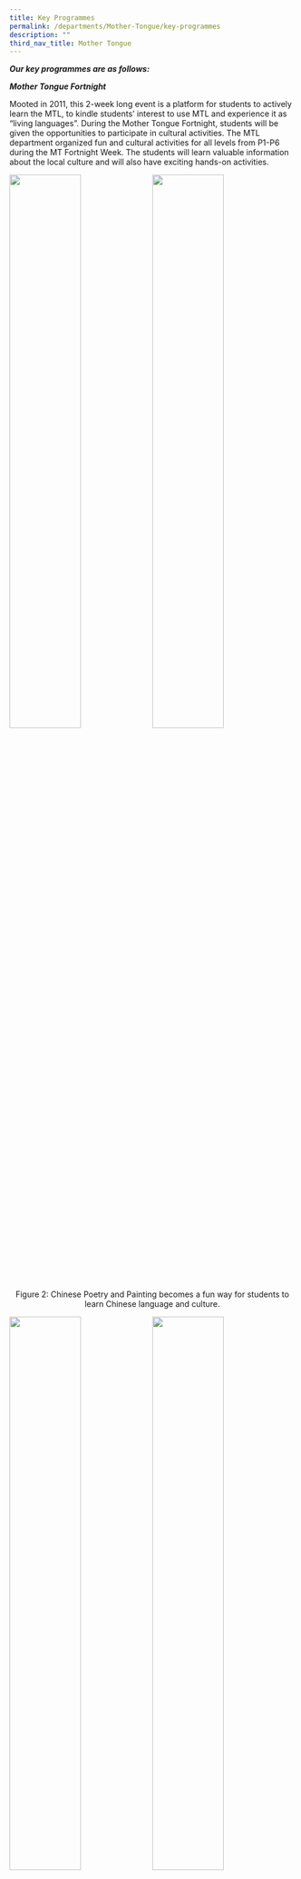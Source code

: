 ```yaml
---
title: Key Programmes
permalink: /departments/Mother-Tongue/key-programmes
description: ""
third_nav_title: Mother Tongue
---
```

**_Our key programmes are as follows:_**

  

**_Mother Tongue Fortnight_**

Mooted in 2011, this 2-week long event is a platform for students to actively learn the MTL, to kindle students’ interest to use MTL and experience it as “living languages”. During the Mother Tongue Fortnight, students will be given the opportunities to participate in cultural activities. The MTL department organized fun and cultural activities for all levels from P1-P6 during the MT Fortnight Week. The students will learn valuable information about the local culture and will also have exciting hands-on activities.

<img src="/images/mtf.jpg" 
     style="width:50%;float:left">
<img src="/images/mtf2.jpg" 
     style="width:50%">


<center>

Figure 2: Chinese Poetry and Painting becomes a fun way for students to learn Chinese language and culture.
	
</center>

<img src="/images/mtf3.jpg" 
     style="width:50%;float:left">
<img src="/images/mtf4.jpg" 
     style="width:50%">




<center>

Figure 3: Students get to learn the proper way of making Bunga Manggar and appreciate the Malay culture, roots and tradition.
	
</center>

<img src="/images/mtf5.jpg" 
     style="width:50%;float:left">
<img src="/images/mtf6.jpg" 
     style="width:50%">
		 



<center>

Figure 4: Fun and engaging activities held for Tamil students: Learning the Kolattam dance
	
</center>

**_Festive Celebrations_**

Students are taught to appreciate Singapore’s vibrant ethnic cultures and traditions through engaging and authentic learning experiences: e.g. Lunar New Year, Pongal Celebration & Hari Raya Celebrations etc.

<img src="/images/mtf7.jpg" 
     style="width:50%;float:left">
<img src="/images/mtf8.jpg" 
     style="width:50%">
		 



<center>

Figure 5: Students rejoice in singing “Gong Xi Gong Xi” to each other during the Chinese New Year Celebration held in the school hall.
	
</center>

<img src="/images/mtf9.jpg" 
     style="width:50%;float:left">
<img src="/images/mtf10.jpg" 
     style="width:50%">
		 




<center>

Figure 6: Our Tamil students go on a Learning Journey to Little India to witness the celebration of Pongal Festival. They dressed in traditional Indian dress and enjoyed a host of activities planned for them.
	
</center>

<img src="/images/mtf11.jpg" 
     style="width:50%;float:left">
<img src="/images/mtf12.jpg" 
     style="width:50%">
		 



<center>

Figure 7: Students learning about Malay customs and traditions during the Hara Raya Celebration.
	
</center>

<img src="/images/mtf13.jpg" 
     style="width:50%;float:left">
<img src="/images/mtf4.jpg" 
     style="width:50%">
		 



<center>

Figure 8: Parents and students dressed in traditional costumes and performed during Deepavali Celebration.
	
</center>

**_Mother Tongue Language (MTL) Reading Programme_**

The MTL Reading Programme is a school based curriculum aimed at promoting a reading culture in SKPS through structured curriculum reading periods, morning reading on every Thursday, reading cum reflection journals and various reading activities for all students. The reading of MTL stories, many of which are rich in cultural content, would in turn engender a love for the language and culture.

<img src="/images/reading1.jpg" 
     style="width:50%;float:left">
<img src="/images/reading2.jpg" 
     style="width:50%">
		



<center>

Figure 9: MTL reading programme aims to inculcate reading skills and the enjoyment of reading amongst students and encourage them to read widely and at least one MTL book every month.
	
</center>

In addition, the MTL Reading Day is organised once every year to promote reading of Mother Tongue storybooks amongst pupils, as well as to increase their confidence in using their own Mother Tongue.

  

Interactive and fun activities were planned to encourage pupils to read MTL storybooks. These include exhibition of students’ work; a prize redemption booth for pupils to redeem prizes based on the number of books read recorded in their own reading logs.

  

**Overseas Immersion Programme**

Every year, our school organizes an overseas school immersion programme to our partner schools, Shengpu Experimental Primary School and Chefang Experimental Primary School in Suzhou Industrial Park, China.

  

Participants of the programme will have the opportunity to experience school life in a different cultural setting, make new friends of another nationality and learn alongside their peers in Suzhou primary schools. The application for the immersion programme is open to all Primary 5 students.

<img src="/images/suzhou.jpg" 
     style="width:50%;float:left">
<img src="/images/suzhou2.jpg" 
     style="width:50%">
		



<center>

Figure 10: Our partner school in Suzhou Industrial Park, China: Chefang Experimental Primary School (left) and Shengpu Experimental Primary School (right).
	
</center>

<img src="/images/suzhou3.jpg" 
     style="width:50%;float:left">
<img src="/images/suzhou4.jpg" 
     style="width:50%">
		 


<center>

Figure 11: During the school visits to our partner schools in Suzhou, our students made new friends and developed a deeper sense of understanding, empathy and connection with the local students in Suzhou schools. They also gained a better understanding of Chinese Language and its culture.
	
</center>

<img src="/images/suzhou5.jpg" 
     style="width:50%;float:left">
<img src="/images/suzhou6.jpg" 
     style="width:50%">
		 


<center>

Figure 12: Students learned how to make Chinese dumplings at Nanxiang Ancient Town, Shanghai. They also had fun tasting and eating their delicious dumplings made by their own hand.
	
</center>

<img src="/images/suzhou7.jpg" 
     style="width:50%;float:left">
<img src="/images/suzhou8.jpg" 
     style="width:50%">
		 

<center>

Figure 13: Students learned how to make and fly their Chinese kites at Nanshan, Suzhou. In addition, they were also provided the opportunities to pick and taste the thick and flesh loquats themselves.
	
</center>

<img src="/images/suzhou9.jpg" 
     style="width:50%;float:left">
<img src="/images/suzhou10.jpg" 
     style="width:50%">
		 


<center>

Figure 14: Seng Kang Primary School playing host to teacher-leaders and students from our partner schools in Suzhou, China. Our guests were given chance to attend lessons during their visit to the school. Our teachers conducted lessons for their students and they had a wonderful learning experiences in our classes. In addition, our students had a meaningful time interacting with each other.
	
</center>